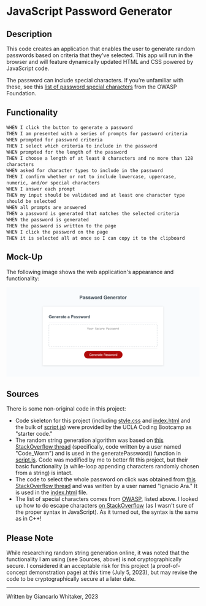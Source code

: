 # JavaScript Password Generator

## Description

This code creates an application that enables the user to generate random passwords based on criteria that they’ve selected. This app will run in the browser and will feature dynamically updated HTML and CSS powered by JavaScript code.

The password can include special characters. If you’re unfamiliar with these, see this [list of password special characters](https://www.owasp.org/index.php/Password_special_characters) from the OWASP Foundation.

## Functionality

```
WHEN I click the button to generate a password
THEN I am presented with a series of prompts for password criteria
WHEN prompted for password criteria
THEN I select which criteria to include in the password
WHEN prompted for the length of the password
THEN I choose a length of at least 8 characters and no more than 128 characters
WHEN asked for character types to include in the password
THEN I confirm whether or not to include lowercase, uppercase, numeric, and/or special characters
WHEN I answer each prompt
THEN my input should be validated and at least one character type should be selected
WHEN all prompts are answered
THEN a password is generated that matches the selected criteria
WHEN the password is generated
THEN the password is written to the page
WHEN I click the password on the page
THEN it is selected all at once so I can copy it to the clipboard
```

## Mock-Up

The following image shows the web application's appearance and functionality:

![The Password Generator application displays a red button to "Generate Password".](./assets/passwordgen_mockup.png)

## Sources

There is some non-original code in this project:

* Code skeleton for this project (including [style.css](style.css) and [index.html](index.html) and the bulk of [script.js](script.js)) were provided by the UCLA Coding Bootcamp as "starter code."
* The random string generation algorithm was based on [this StackOverflow thread](https://stackoverflow.com/questions/1349404/generate-random-string-characters-in-javascript) (specifically, code written by a user named "Code_Worm") and is used in the generatePassword() function in [script.js](script.js).  Code was modified by me to better fit this project, but their basic functionality (a while-loop appending characters randomly chosen from a string) is intact.
* The code to select the whole password on click was obtained from [this StackOverflow thread](https://stackoverflow.com/questions/7313786/highlight-all-text-in-textarea) and was written by a user named "Ignacio Ara."  It is used in the [index.html](index.html) file.
* The list of special characters comes from [OWASP](https://www.owasp.org/index.php/Password_special_characters), listed above.  I looked up how to do escape characters [on StackOverflow](https://stackoverflow.com/questions/10055773/double-quote-in-javascript-string) (as I wasn't sure of the proper syntax in JavaScript).  As it turned out, the syntax is the same as in C++!

## Please Note

While researching random string generation online, it was noted that the functionality I am using (see Sources, above) is not cryptographically secure.  I considered it an acceptable risk for this project (a proof-of-concept demonstration page) at this time (July 5, 2023), but may revise the code to be cryptographically secure at a later date.
- - -
Written by Giancarlo Whitaker, 2023